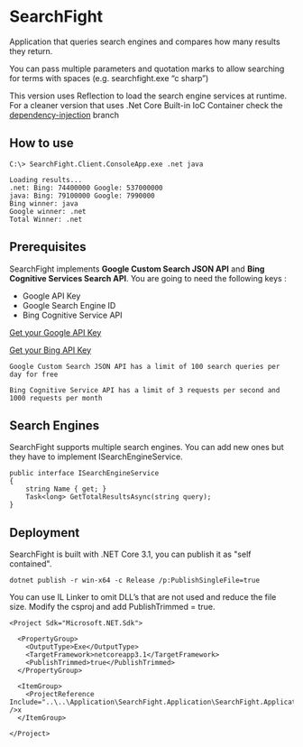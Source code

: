 # SearchFight
Application that queries search engines and compares how many results they return.

You can pass multiple parameters and quotation marks to allow searching for terms with spaces (e.g. searchfight.exe “c sharp”)


This version uses Reflection to load the search engine services at runtime. 
For a cleaner version that uses .Net Core Built-in IoC Container check the [dependency-injection](https://github.com/rumer94/SearchFight/tree/dependency-injection) branch


## How to use
```
C:\> SearchFight.Client.ConsoleApp.exe .net java
```
```
Loading results...
.net: Bing: 74400000 Google: 537000000
java: Bing: 79100000 Google: 7990000
Bing winner: java
Google winner: .net
Total Winner: .net

```

## Prerequisites
SearchFight implements **Google Custom Search JSON API** and **Bing Cognitive Services Search API**. You are going to need the following keys :
* Google API Key
* Google Search Engine ID
* Bing Cognitive Service API

[Get your Google API Key](https://developers.google.com/custom-search/v1/overview)

[Get your Bing API Key](https://azure.microsoft.com/en-us/try/cognitive-services/my-apis/?api=bing-web-search-api)

```
Google Custom Search JSON API has a limit of 100 search queries per day for free
```

```
Bing Cognitive Service API has a limit of 3 requests per second and 1000 requests per month
```

## Search Engines
SearchFight supports multiple search engines. You can add new ones but they have to implement ISearchEngineService.
```
public interface ISearchEngineService
{
    string Name { get; }
    Task<long> GetTotalResultsAsync(string query);
}
```

## Deployment
SearchFight is built with .NET Core 3.1, you can publish it as "self contained".
```
dotnet publish -r win-x64 -c Release /p:PublishSingleFile=true
```
You can use IL Linker to omit DLL’s that are not used and reduce the file size.
Modify the csproj and add PublishTrimmed = true.
```
<Project Sdk="Microsoft.NET.Sdk">

  <PropertyGroup>
    <OutputType>Exe</OutputType>
    <TargetFramework>netcoreapp3.1</TargetFramework>
    <PublishTrimmed>true</PublishTrimmed>
  </PropertyGroup>

  <ItemGroup>
    <ProjectReference Include="..\..\Application\SearchFight.Application\SearchFight.Application.csproj" />x
  </ItemGroup>

</Project>

```

